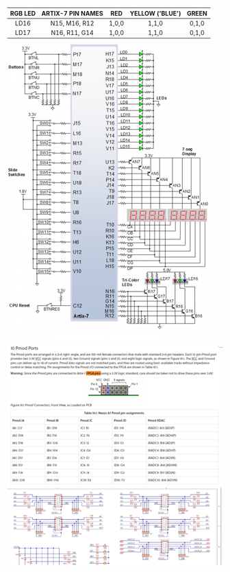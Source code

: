 | **RGB LED** | **ARTIX-7 PIN NAMES** |**RED** | **YELLOW ('BLUE')** | **GREEN** |
| :-: | :-: | :-: | :-: | :-: |
| LD16 | N15, M16, R12 | 1,0,0 | 1,1,0 | 0,1,0 |
| LD17 | N16, R11, G14 | 1,0,0 | 1,1,0 | 0,1,0 | 

   ![your figure](images/7.seg.png)
   ![your figure](images/pmod.png)
   ![your figure](images/pmodpin.png)
